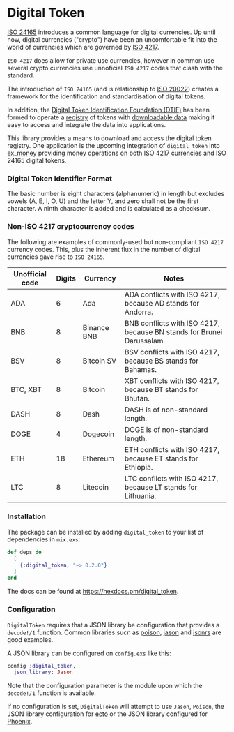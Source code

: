 # Digital Token

[ISO 24165](https://www.iso.org/standard/80601.html) introduces a common language for digital currencies. Up until now, digital currencies ("crypto") have been an uncomfortable fit into the world of currencies which are governed by [ISO 4217](https://en.wikipedia.org/wiki/ISO_4217).

`ISO 4217` does allow for private use currencies, however in common use several crypto currencies use unnoficial `ISO 4217` codes that clash with the standard.

The introduction of `ISO 24165` (and is relationship to [ISO 20022](https://www.iso20022.org)) creates a framework for the identification and standardisation of digital tokens.

In addition, the [Digital Token Identification Foundation (DTIF)](https://dtif.org) has been formed to operate a [registry](https://dtif.org/token-registry-search/) of tokens with [downloadable data](https://dtif.org/download-dti-registry/) making it easy to access and integrate the data into applications.

This library provides a means to download and access the digital token registry. One application is the upcoming integration of `digital_token` into [ex_money](https://github.com/kipcole9/money) providing money operations on both ISO 4217 currencies and ISO 24165 digital tokens.

### Digital Token Identifier Format

The basic number is eight characters (alphanumeric) in length but excludes vowels (A, E, I, O, U) and the letter Y, and zero shall not be the first character.  A ninth character is added and is calculated as a checksum.

### Non-ISO 4217 cryptocurrency codes

The following are examples of commonly-used but non-compliant `ISO 4217` currency codes. This, plus the inherent flux in the number of digital currencies gave rise to `ISO 24165`.


Unofficial code | Digits | Currency | Notes
---------- | --- | ------------- | ---------
ADA       | 6 | Ada	        | ADA conflicts with ISO 4217, because AD stands for Andorra.
BNB       | 8 | Binance	BNB | BNB conflicts with ISO 4217, because BN stands for Brunei Darussalam.
BSV       | 8 | Bitcoin SV	| BSV conflicts with ISO 4217, because BS stands for Bahamas.
BTC, XBT  | 8 |	Bitcoin     |	XBT conflicts with ISO 4217, because BT stands for Bhutan.
DASH      |	8	| Dash	      | DASH is of non-standard length.
DOGE      |	4 |	Dogecoin	  | DOGE is of non-standard length.
ETH       | 18|	Ethereum	  | ETH conflicts with ISO 4217, because ET stands for Ethiopia.
LTC       | 8 |	Litecoin	  | LTC conflicts with ISO 4217, because LT stands for Lithuania.

### Installation

The package can be installed by adding `digital_token` to your list of dependencies in `mix.exs`:

```elixir
def deps do
  [
    {:digital_token, "~> 0.2.0"}
  ]
end
```

The docs can be found at <https://hexdocs.pm/digital_token>.

### Configuration

`DigitalToken` requires that a JSON library be configuration that provides a `decode!/1` function. Common libraries sucn as [poison](https://hex.pm/packages/poison), [jason](https://hex.pm/packages/jason) and [jsonrs](https://hex.pm/packages/jsonrs) are good examples.

A JSON library can be configured on `config.exs` like this:
```elixir
config :digital_token,
  json_library: Jason
```
Note that the configuration parameter is the module upon which the `decode!/1` function is available.

If no configuration is set, `DigitalToken` will attempt to use `Jason`, `Poison`, the JSON library configuration for [ecto](https://hex.pm/packages/ecto) or the JSON library configured for [Phoenix](https://hex.pm/packages/phoenix).
